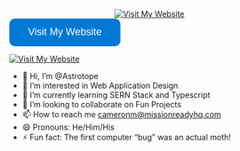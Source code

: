 <div align="center">
  <a href="https://astrotope.org">
    <img src="https://img.shields.io/badge/Visit%20My%20Website-0078D4?style=flat" alt="Visit My Website">
  </a>
</div>

<a href="https://astrotope.org">
  <svg xmlns="http://www.w3.org/2000/svg" width="200" height="50" viewBox="0 0 200 50">
    <rect width="200" height="50" fill="#0078D4" rx="10" />
    <text x="50%" y="50%" fill="#ffffff" font-family="Arial, sans-serif" font-size="18" dominant-baseline="middle" text-anchor="middle">
      Visit My Website
    </text>
  </svg>
</a>

[![Visit My Website](https://img.shields.io/badge/%20%20Visit%20My%20Website%20%20-0078D4?style=for-the-badge)](https://astrotope.org)



- 👋 Hi, I’m @Astrotope
- 👀 I’m interested in Web Application Design
- 🌱 I’m currently learning SERN Stack and Typescript
- 💞️ I’m looking to collaborate on Fun Projects
- 📫 How to reach me cameronm@missionreadyhq.com
- 😄 Pronouns: He/Him/His
- ⚡ Fun fact: The first computer “bug” was an actual moth!

<!---
Astrotope/Astrotope is a ✨ special ✨ repository because its `README.md` (this file) appears on your GitHub profile.
You can click the Preview link to take a look at your changes.
--->
